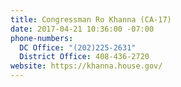 ```yaml
---
title: Congressman Ro Khanna (CA-17)
date: 2017-04-21 10:36:00 -07:00
phone-numbers:
  DC Office: "(202)225-2631"
  District Office: 408-436-2720
website: https://khanna.house.gov/
---
```


